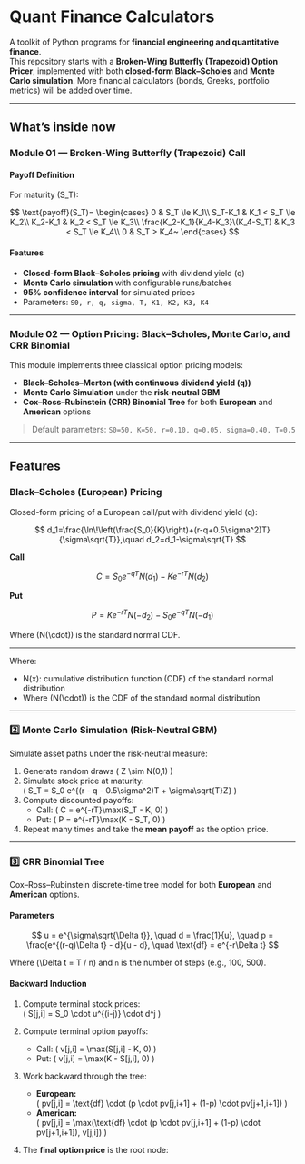 # Quant Finance Calculators

A toolkit of Python programs for **financial engineering and quantitative finance**.  
This repository starts with a **Broken-Wing Butterfly (Trapezoid) Option Pricer**, implemented with both **closed-form Black–Scholes** and **Monte Carlo simulation**. More financial calculators (bonds, Greeks, portfolio metrics) will be added over time.

---

## What’s inside now

### Module 01 — Broken-Wing Butterfly (Trapezoid) Call

#### Payoff Definition
For maturity \(S_T\):


$$
\text{payoff}(S_T)=
\begin{cases}
0 & S_T \le K_1\\
S_T-K_1 & K_1 < S_T \le K_2\\
K_2-K_1 & K_2 < S_T \le K_3\\
\frac{K_2-K_1}{K_4-K_3}\(K_4-S_T) & K_3 < S_T \le K_4\\
0 & S_T > K_4~
\end{cases}
$$



#### Features
- **Closed-form Black–Scholes pricing** with dividend yield \(q\)  
- **Monte Carlo simulation** with configurable runs/batches  
- **95% confidence interval** for simulated prices  
- Parameters: `S0, r, q, sigma, T, K1, K2, K3, K4`

---


### Module 02 — Option Pricing: Black–Scholes, Monte Carlo, and CRR Binomial

This module implements three classical option pricing models:

- **Black–Scholes–Merton (with continuous dividend yield \(q\))**
- **Monte Carlo Simulation** under the **risk-neutral GBM**
- **Cox–Ross–Rubinstein (CRR) Binomial Tree** for both **European** and **American** options  

> Default parameters: `S0=50, K=50, r=0.10, q=0.05, sigma=0.40, T=0.5`

---

## Features

### **Black–Scholes (European) Pricing**

Closed-form pricing of a European call/put with dividend yield \(q\):


$$
d_1=\frac{\ln\!\left(\frac{S_0}{K}\right)+(r-q+0.5\sigma^2)T}{\sigma\sqrt{T}},\quad
d_2=d_1-\sigma\sqrt{T}
$$

**Call**

$$
C=S_0 e^{-qT}N(d_1)-K e^{-rT}N(d_2)
$$

**Put**

$$
P=K e^{-rT}N(-d_2)-S_0 e^{-qT}N(-d_1)
$$

Where \(N(\cdot)\) is the standard normal CDF.

---


Where:  
-  N(x): cumulative distribution function (CDF) of the standard normal distribution
- Where \(N(\cdot)\) is the CDF of the standard normal distribution

---

### **2️⃣ Monte Carlo Simulation (Risk-Neutral GBM)**

Simulate asset paths under the risk-neutral measure:

1. Generate random draws \( Z \sim N(0,1) \)
2. Simulate stock price at maturity:  
   \( S_T = S_0 e^{(r - q - 0.5\sigma^2)T + \sigma\sqrt{T}Z} \)
3. Compute discounted payoffs:  
   - Call: \( C = e^{-rT}\max(S_T - K, 0) \)  
   - Put:  \( P = e^{-rT}\max(K - S_T, 0) \)
4. Repeat many times and take the **mean payoff** as the option price.

---

### **3️⃣ CRR Binomial Tree**

Cox–Ross–Rubinstein discrete-time tree model for both **European** and **American** options.

#### Parameters
$$
u = e^{\sigma\sqrt{\Delta t}}, \quad
d = \frac{1}{u}, \quad
p = \frac{e^{(r-q)\Delta t} - d}{u - d}, \quad
\text{df} = e^{-r\Delta t}
$$

Where \(\Delta t = T / n\) and `n` is the number of steps (e.g., 100, 500).

#### Backward Induction
1. Compute terminal stock prices:  
   \( S[j,i] = S_0 \cdot u^{(i-j)} \cdot d^j \)

2. Compute terminal option payoffs:  
   - Call: \( v[j,i] = \max(S[j,i] - K, 0) \)  
   - Put:  \( v[j,i] = \max(K - S[j,i], 0) \)

3. Work backward through the tree:  
   - **European:**  
     \( pv[j,i] = \text{df} \cdot (p \cdot pv[j,i+1] + (1-p) \cdot pv[j+1,i+1]) \)  
   - **American:**  
     \( pv[j,i] = \max(\text{df} \cdot (p \cdot pv[j,i+1] + (1-p) \cdot pv[j+1,i+1]), v[j,i]) \)

4. The **final option price** is the root node:





